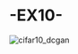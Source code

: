# -EX10-
![cifar10_dcgan](https://user-images.githubusercontent.com/62669499/152998065-0dc36b91-3a3c-4f9d-96ec-dce194df419c.gif)
